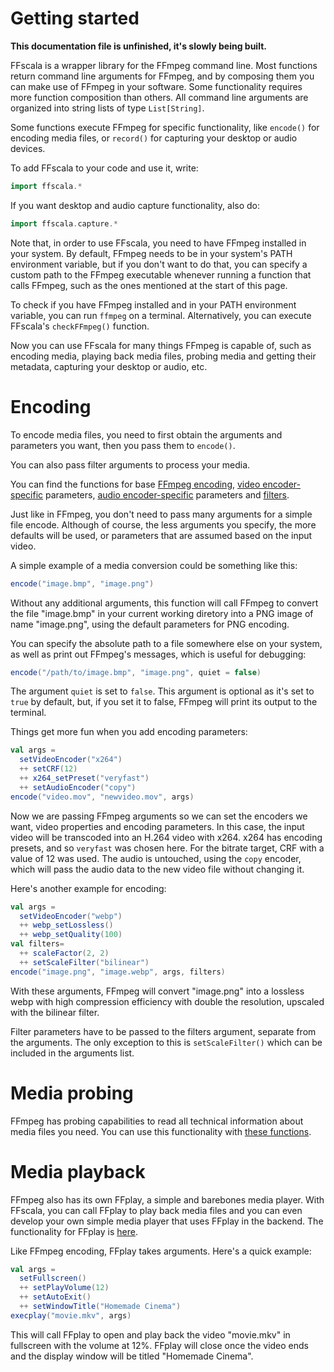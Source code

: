 # Getting started

**This documentation file is unfinished, it's slowly being built.**

FFscala is a wrapper library for the FFmpeg command line. Most functions return command line arguments for FFmpeg, and by composing them you can make use of FFmpeg in your software. Some functionality requires more function composition than others. All command line arguments are organized into string lists of type ```List[String]```.

Some functions execute FFmpeg for specific functionality, like ```encode()``` for encoding media files, or ```record()``` for capturing your desktop or audio devices.

To add FFscala to your code and use it, write:

```scala
import ffscala.*
```

If you want desktop and audio capture functionality, also do:

```scala
import ffscala.capture.*
```
Note that, in order to use FFscala, you need to have FFmpeg installed in your system. By default, FFmpeg needs to be in your system's PATH environment variable, but if you don't want to do that, you can specify a custom path to the FFmpeg executable whenever running a function that calls FFmpeg, such as the ones mentioned at the start of this page.

To check if you have FFmpeg installed and in your PATH environment variable, you can run ```ffmpeg``` on a terminal. Alternatively, you can execute FFscala's ```checkFFmpeg()``` function.

Now you can use FFscala for many things FFmpeg is capable of, such as encoding media, playing back media files, probing media and getting their metadata, capturing your desktop or audio, etc.

# Encoding

To encode media files, you need to first obtain the arguments and parameters you want, then you pass them to ```encode()```.

You can also pass filter arguments to process your media.

You can find the functions for base [FFmpeg encoding](ffmpeg.md), [video encoder-specific](video.md) parameters, [audio encoder-specific](audio.md) parameters and [filters](filters.md).

Just like in FFmpeg, you don't need to pass many arguments for a simple file encode. Although of course, the less arguments you specify, the more defaults will be used, or parameters that are assumed based on the input video.

A simple example of a media conversion could be something like this:

```scala
encode("image.bmp", "image.png")
```

Without any additional arguments, this function will call FFmpeg to convert the file "image.bmp" in your current working diretory into a PNG image of name "image.png", using the default parameters for PNG encoding.

You can specify the absolute path to a file somewhere else on your system, as well as print out FFmpeg's messages, which is useful for debugging:

```scala
encode("/path/to/image.bmp", "image.png", quiet = false)
```
The argument ```quiet``` is set to ```false```. This argument is optional as it's set to ```true``` by default, but, if you set it to false, FFmpeg will print its output to the terminal.

Things get more fun when you add encoding parameters:

```scala
val args =
  setVideoEncoder("x264")
  ++ setCRF(12)
  ++ x264_setPreset("veryfast")
  ++ setAudioEncoder("copy")
encode("video.mov", "newvideo.mov", args)
```

Now we are passing FFmpeg arguments so we can set the encoders we want, video properties and encoding parameters. In this case, the input video will be transcoded into an H.264 video with x264. x264 has encoding presets, and so ```veryfast``` was chosen here. For the bitrate target, CRF with a value of 12 was used. The audio is untouched, using the ```copy``` encoder, which will pass the audio data to the new video file without changing it.

Here's another example for encoding:

```scala
val args =
  setVideoEncoder("webp")
  ++ webp_setLossless()
  ++ webp_setQuality(100)
val filters=
  ++ scaleFactor(2, 2)
  ++ setScaleFilter("bilinear")
encode("image.png", "image.webp", args, filters)
```
With these arguments, FFmpeg will convert "image.png" into a lossless webp with high compression efficiency with double the resolution, upscaled with the bilinear filter.

Filter parameters have to be passed to the filters argument, separate from the arguments. The only exception to this is ```setScaleFilter()``` which can be included in the arguments list.


# Media probing

FFmpeg has probing capabilities to read all technical information about media files you need. You can use this functionality with [these functions](ffprobe.md).

# Media playback

FFmpeg also has its own FFplay, a simple and barebones media player. With FFscala, you can call FFplay to play back media files and you can even develop your own simple media player that uses FFplay in the backend. The functionality for FFplay is [here](ffplay.md).

Like FFmpeg encoding, FFplay takes arguments. Here's a quick example:

```scala
val args =
  setFullscreen()
  ++ setPlayVolume(12)
  ++ setAutoExit()
  ++ setWindowTitle("Homemade Cinema")
execplay("movie.mkv", args)
```

This will call FFplay to open and play back the video "movie.mkv" in fullscreen with the volume at 12%. FFplay will close once the video ends and the display window will be titled "Homemade Cinema".
